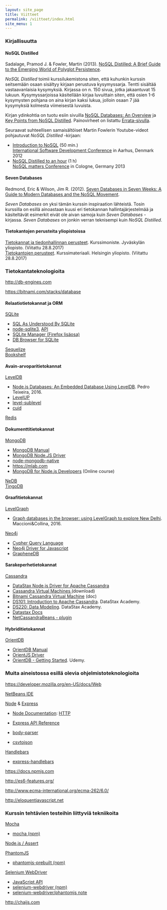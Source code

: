 ```yaml
---
layout: site_page
title: Viitteet
permalink: /viitteet/index.html 
site_menu: 1
---
```


### Kirjallisuutta

#### NoSQL Distilled

Sadalage, Pramod J. & Fowler, Martin (2013). [NoSQL Distilled: A Brief Guide to the Emerging World of Polyglot Persistence][NoSQL Distilled].
 
[NoSQL Distilled]: https://www.pearson.com/us/higher-education/program/Sadalage-No-SQL-Distilled-A-Brief-Guide-to-the-Emerging-World-of-Polyglot-Persistence/PGM75436.html

*NoSQL Distilled* toimii kurssilukemistona siten, että kuhunkin kurssin seitsemään osaan sisältyy kirjaan perustuva kysymyssarja. Tentti sisältää vastaavanlaisia kysymyksiä. Kirjassa on n. 150 sivua, jotka jakaantuvat 15 lukuun. Kysymyssarjoissa käsitellään kirjaa luvuittain siten, että osien 1-6 kysymysten pohjana on aina kirjan kaksi lukua, jolloin osaan 7 jää kysymyksiä kolmesta viimeisestä luvuista.

Kirjan ydinkohtia on tuotu esiin sivuilla [NoSQL Databases: An Overview][nosql-overview] ja [Key Points from NoSQL Distilled][nosql-distilled-key-points]. Painovirheet on listattu [Errata-sivulla][nosql-distilled-errata].

[nosql-overview]: https://www.thoughtworks.com/insights/blog/nosql-databases-overview
[nosql-distilled-key-points]: https://martinfowler.com/articles/nosqlKeyPoints.html
[nosql-distilled-errata]: https://martinfowler.com/nosqlErrata.html

Seuraavat suhteellisen samaisältöiset Martin Fowlerin Youtube-videot pohjautuvat *NoSQL Distilled* -kirjaan:

* [Introduction to NoSQL][NoSQL-youtube-1] (50 min.)   
[International Software Development Conference][goto2012] in Aarhus, Denmark 2012
* [NoSQL Distilled to an hour][NoSQL-youtube-2] (1 h)   
[NoSQL matters Conference][NoSQLmatters2013] in Cologne, Germany 2013

[NoSQL-youtube-1]: https://www.youtube.com/watch?v=qI_g07C_Q5I
[NoSQL-youtube-2]: https://www.youtube.com/watch?v=ASiU89Gl0F0
[goto2012]: http://gotocon.com/aarhus-2012/presentation/Introduction%20to%20NoSQL
[NoSQLmatters2013]: https://2013.nosql-matters.org/cgn/index.html%3Fp=1834.html


#### Seven Databases

Redmond, Eric & Wilson, Jim R. (2012). [Seven Databases in Seven Weeks: A Guide to Modern Databases and the NoSQL Movement][seven-databases].  

[seven-databases]: https://pragprog.com/book/rwdata/seven-%20databases-in-seven-weeks

*Seven Databases* on yksi tämän kurssin inspiraation lähteistä. Tosin kurssilla on esillä ainoastaan kuusi eri tietokannan hallintajärjestelmää ja käsiteltävät esimerkit eivät ole aivan samoja kuin *Seven Databases* -kirjassa. *Seven Databases* on jonkin verran teknisempi kuin *NoSQL Distilled*.



#### Tietokantojen perusteita yliopistoissa

[Tietokannat ja tiedonhallinnan perusteet][ITKA204]. 
Kurssimoniste. Jyväskylän yliopisto.
(Viitattu 28.8.2017)   
[Tietokantojen perusteet][581328].
Kurssimateriaali. Helsingin yliopisto.
(Viitattu 28.8.2017)

[ITKA204]: https://tim.jyu.fi/view/kurssit/tktl/itka204/kurssimoniste
[581328]: http://tietokantojen-perusteet.github.io



### Tietokantateknologioita

<http://db-engines.com>   

<https://bitnami.com/stacks/database>

#### Relaatiotietokannat ja ORM

[SQLite][sqlite]  

* [SQL As Understood By SQLite](https://www.sqlite.org/lang.html)
* [node-sqlite3](https://github.com/mapbox/node-sqlite3), [API](https://github.com/mapbox/node-sqlite3/wiki/API)
* [SQLite Manager (Firefox lisäosa)](https://addons.mozilla.org/fi/firefox/addon/sqlite-manager/)
* [DB Browser for SQLite](http://sqlitebrowser.org)

[Sequelize][sequelize]   
[Bookshelf](http://bookshelfjs.org)

#### Avain-arvoparitietokannat

[LevelDB](http://leveldb.org)

* [Node.js Databases: An Embedded Database Using LevelDB](https://blog.yld.io/2016/10/24/node-js-databases-an-embedded-database-using-leveldb). Pedro Teixeira, 2016.
* [LevelUP](https://github.com/Level/levelup/blob/master/README.md)
* [level-sublevel](https://github.com/dominictarr/level-sublevel/blob/master/README.md#level-sublevel)
* [cuid](https://github.com/ericelliott/cuid/blob/master/README.markdown#cuid)
  
[Redis][redis] 
 
[redis]: https://redis.io
  
#### Dokumenttitietokannat
  
[MongoDB][mongodb]  

* [MongoDB Manual](https://docs.mongodb.com/manual/)
* [MongoDB Node.JS Driver](http://mongodb.github.io/node-mongodb-native/)
* [node-mongodb-native](https://github.com/mongodb/node-mongodb-native/blob/2.2/README.md)
* <https://mlab.com>
* [MongoDB for Node.js Developers](https://university.mongodb.com/courses/M101JS/about) (Online course)

[NeDB](https://github.com/louischatriot/nedb/blob/master/README.md)   
[TingoDB](http://www.tingodb.com)


#### Graafitietokannat

[LevelGraph](https://github.com/mcollina/levelgraph/blob/master/README.md)

* [Graph databases in the browser: using LevelGraph to explore New Delhi](http://www.vldb.org/pvldb/vol9/p1469-maccioni.pdf). Maccioni&Collina, 2016.

[Neo4j][neo4j]

* [Cypher Query Language](https://neo4j.com/developer/cypher/)
* [Neo4j Driver for Javascript](http://neo4j.com/docs/api/javascript-driver/current/)
* [GrapheneDB](http://www.graphenedb.com)

#### Sarakeperhetietokannat

[Cassandra][cassandra]  

* [DataStax Node.js Driver for Apache Cassandra](http://docs.datastax.com/en/developer/nodejs-driver/3.2/)
* [Cassandra Virtual Machines ](https://bitnami.com/stack/cassandra/virtual-machine) (download)
* [Bitnami Cassandra Virtual Machine](https://docs.bitnami.com/virtual-machine/infrastructure/cassandra/) (doc)
* [DS101: Introduction to Apache Cassandra](https://academy.datastax.com/resources/ds101-introduction-cassandra). DataStax Academy.
* [DS220: Data Modeling](https://academy.datastax.com/resources/ds220-data-modeling).
DataStax Academy.
* [Datastax Docs](http://docs.datastax.com/en/landing_page/doc/landing_page/current.html)
* [NetCassandraBeans - plugin](http://plugins.netbeans.org/plugin/59444/netcassandrabeans)

#### Hybriditietokannat

[OrientDB][orientdb]  

* [OrientDB Manual](http://orientdb.com/docs/last/)
* [OrientJS Driver](http://orientdb.com/docs/last/OrientJS.html) 
* [OrientDB - Getting Started](https://www.udemy.com/orientdb-getting-started/). Udemy.




[sqlite]: https://www.sqlite.org
[sequelize]: http://www.sequelizejs.com

[mongodb]: https://www.mongodb.com
[neo4j]: https://neo4j.com
[cassandra]: http://cassandra.apache.org
[orientdb]: http://orientdb.com

### Muita aineistossa esillä olevia ohjelmistoteknologioita

<https://developer.mozilla.org/en-US/docs/Web>


[NetBeans IDE][netbeans]  

[Node][node] & [Express][express]   

* [Node Documentation][node-doc]: [HTTP][node-http]
* [Express API Reference][express-api]

* [body-parser][body-parser]
* [csvtojson](https://www.npmjs.com/package/csvtojson)

[Handlebars][handlebars]
   
* [express-handlebars][express-handlebars]
   
   
[netbeans]: http://netbeans.org  
[node]: https://nodejs.org 
[node-http]: https://nodejs.org/dist/latest-v6.x/docs/api/http.html 
[node-doc]: https://nodejs.org/dist/latest-v6.x/docs/api/index.html
[express]: http://expressjs.com  
[express-api]: http://expressjs.com/en/4x/api.html
[body-parser]: https://www.npmjs.com/package/body-parser
[handlebars]: http://handlebarsjs.com
[express-handlebars]:https://github.com/ericf/express-handlebars

<https://docs.npmjs.com>


<http://es6-features.org/>

<http://www.ecma-international.org/ecma-262/6.0/>

<http://eloquentjavascript.net>


### Kurssin tehtävien testeihin liittyviä tekniikoita

[Mocha](https://mochajs.org)

* [mocha (npm)](https://www.npmjs.com/package/mocha)

[Node.js / Assert](https://nodejs.org/dist/latest-v6.x/docs/api/assert.html)

[PhantomJS](http://phantomjs.org)

* [phantomjs-prebuilt (npm)](https://www.npmjs.com/package/phantomjs-prebuilt)

[Selenium WebDriver](http://www.seleniumhq.org/docs/03_webdriver.jsp)

* [JavaScript API](http://seleniumhq.github.io/selenium/docs/api/javascript/)
* [selenium-webdriver (npm)](https://www.npmjs.com/package/selenium-webdriver)
* [selenium-webdriver/phantomjs note](https://seleniumhq.github.io/selenium/docs/api/javascript/module/selenium-webdriver/phantomjs.html)

<http://chaijs.com>

